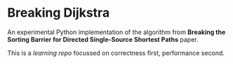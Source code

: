 # Breaking Dijkstra 

An experimental Python implementation of the algorithm from **Breaking the Sorting Barrier for Directed Single-Source Shortest Paths** paper. 

This is a *learning repo* focussed on correctness first, performance second. 